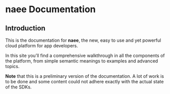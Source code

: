 # naee Documentation

## Introduction

This is the documentation for **naee**, the new, easy to use and yet powerful cloud platform for app developers.

In this site you’ll find a comprehensive walkthrough in all the components of the platform, from simple semantic meanings to examples and advanced topics.

**Note** that this is a preliminary version of the documentation. A lot of work is to be done and some content could not adhere exactly with the actual state of the SDKs.